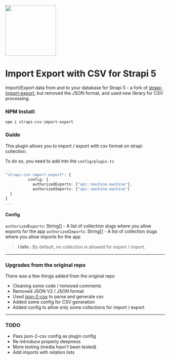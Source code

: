 <img width="160" src="https://storage.googleapis.com/xevlabs-website-cms/strapi/Logo_white_f68427f47e/Logo_white_f68427f47e.png"/>

# Import Export with CSV for Strapi 5
Import/Export data from and to your database for Strapi 5 - a fork of [strapi-import-export](https://github.com/Prototypr/strapi-import-export?tab=readme-ov-file), but removed the JSON format, and used new library for CSV processing.

### NPM Install:
`npm i strapi-csv-import-export`

### Guide

This plugin allows you to import / export with csv format on strapi collection.

To do so, you need to add into the `config/plugin.ts`

```typescript
...
"strapi-csv-import-export": {
          config: {
            authorizedExports: ["api::machine.machine"],
            authorizedImports: ["api::machine.machine"]
  }
}
...
```

#### Config
`authorizedExports`: String[] - A list of collection slugs where you allow exports for the app
`authorizedImports`: String[] - A list of collection slugs where you allow imports for the app

> **ℹ️ Info :** By default, no collection is allowed for export / import.
---

### Upgrades from the original repo
There was a few things added from the original repo
- Cleaning some code / removed comments
- Removed JSON V2 / JSON format
- Used [json-2-csv](ttps://github.com/mrodrig/json-2-csv) to parse and generate csv
- Added some config for CSV generation
- Added config to allow only some collections for import / export

---
### TODO

- Pass json-2-csv config as plugin config
- Re-introduce properly deepness
- More testing (media hasn't been tested)
- Add imports with relation lists